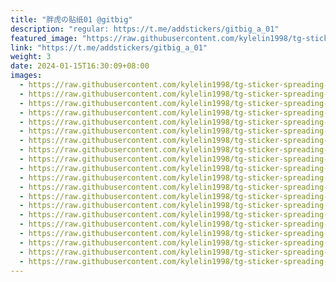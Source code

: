 ```yaml
---
title: "胖虎の贴纸01 @gitbig"
description: "regular: https://t.me/addstickers/gitbig_a_01"
featured_image: "https://raw.githubusercontent.com/kylelin1998/tg-sticker-spreading-worldwide-images/main/img/0b2f6042-7263-487e-8357-8b6b2c0c2ad5.jpg"
link: "https://t.me/addstickers/gitbig_a_01"
weight: 3
date: 2024-01-15T16:30:09+08:00
images:
  - https://raw.githubusercontent.com/kylelin1998/tg-sticker-spreading-worldwide-images/main/img/0b2f6042-7263-487e-8357-8b6b2c0c2ad5.jpg
  - https://raw.githubusercontent.com/kylelin1998/tg-sticker-spreading-worldwide-images/main/img/1e2c0421-6c55-400e-86d5-80f0652bcd34.jpg
  - https://raw.githubusercontent.com/kylelin1998/tg-sticker-spreading-worldwide-images/main/img/275af695-c992-40fe-9ef7-44cbad5f596a.jpg
  - https://raw.githubusercontent.com/kylelin1998/tg-sticker-spreading-worldwide-images/main/img/d7031567-9f58-44a8-912a-0bda5f403132.jpg
  - https://raw.githubusercontent.com/kylelin1998/tg-sticker-spreading-worldwide-images/main/img/e5cc2eb1-45f4-4b5a-8991-69ca42112dfc.jpg
  - https://raw.githubusercontent.com/kylelin1998/tg-sticker-spreading-worldwide-images/main/img/c178a85a-d1f1-4f66-a02d-1b07671afc55.jpg
  - https://raw.githubusercontent.com/kylelin1998/tg-sticker-spreading-worldwide-images/main/img/ba6e30b4-f146-4c3f-a9ea-7dc465aa9278.jpg
  - https://raw.githubusercontent.com/kylelin1998/tg-sticker-spreading-worldwide-images/main/img/98c1eb02-5902-4031-ba38-033de5376a27.jpg
  - https://raw.githubusercontent.com/kylelin1998/tg-sticker-spreading-worldwide-images/main/img/5f64995c-1599-47fe-9828-5b319dee401b.jpg
  - https://raw.githubusercontent.com/kylelin1998/tg-sticker-spreading-worldwide-images/main/img/199b7c44-e303-44e0-9c26-e839dd248712.jpg
  - https://raw.githubusercontent.com/kylelin1998/tg-sticker-spreading-worldwide-images/main/img/6a59f094-1096-4314-945d-7efa7c1b847b.jpg
  - https://raw.githubusercontent.com/kylelin1998/tg-sticker-spreading-worldwide-images/main/img/61117952-9162-4bd9-9ab0-a1d78c92ff59.jpg
  - https://raw.githubusercontent.com/kylelin1998/tg-sticker-spreading-worldwide-images/main/img/30f00de6-3b35-4ab8-a869-03379795f8c6.jpg
  - https://raw.githubusercontent.com/kylelin1998/tg-sticker-spreading-worldwide-images/main/img/7b9ceb3c-5464-426d-9375-2e4573029e81.jpg
  - https://raw.githubusercontent.com/kylelin1998/tg-sticker-spreading-worldwide-images/main/img/c9ce899c-b007-419c-aae3-e9548e924386.jpg
  - https://raw.githubusercontent.com/kylelin1998/tg-sticker-spreading-worldwide-images/main/img/83edab5d-75d8-4ee6-a127-04ac455dfafa.jpg
  - https://raw.githubusercontent.com/kylelin1998/tg-sticker-spreading-worldwide-images/main/img/02555ccf-b31d-4f62-a193-a0cd3b168f4e.jpg
  - https://raw.githubusercontent.com/kylelin1998/tg-sticker-spreading-worldwide-images/main/img/6df15bf4-d925-4314-98f3-d4d24b9abcfb.jpg
  - https://raw.githubusercontent.com/kylelin1998/tg-sticker-spreading-worldwide-images/main/img/5c71c74d-f48f-4108-abc0-bdddb41ffb3f.jpg
  - https://raw.githubusercontent.com/kylelin1998/tg-sticker-spreading-worldwide-images/main/img/a958fc41-2e49-44d2-9ef7-840e95faff36.jpg
---
```

